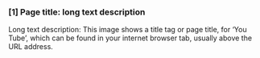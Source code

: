 ### [1] Page title: long text description
Long text description: This image shows a title tag or page title, for ‘You Tube’, which can be found in your internet browser tab, usually above the URL address.
